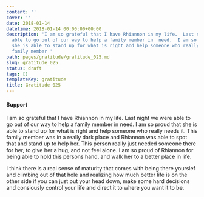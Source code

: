 ```yaml
---
content: ''
cover: ''
date: 2018-01-14
datetime: 2018-01-14 00:00:00+00:00
description: 'I am so grateful that I have Rhiannon in my life.  Last night we were
  able to go out of our way to help a family member in  need.  I am so proud that
  she is able to stand up for what is right and help someone who really needs it.  This
  family member '
path: pages/gratitude/gratitude_025.md
slug: gratitude_025
status: draft
tags: []
templateKey: gratitude
title: Gratitude 025
---
```


#### Support


I am so grateful that I have Rhiannon in my life.  Last night we were able to go out of our way to help a family member in  need.  I am so proud that she is able to stand up for what is right and help someone who really needs it.  This family member was in a really dark place and Rhiannon was able to spot that and stand up to help her.  This person really just needed someone there for her, to give her a hug, and not feel alone.  I am so proud of Rhiannon for being able to hold this persons hand, and walk her to a better place in life.


I think there is a real sense of maturity that comes with being there yourslef and climbing out of that hole and realizing how much better life is on the other side if you can just put your head down, make some hard decisions and consiously control your life and direct it to where you want it to be.